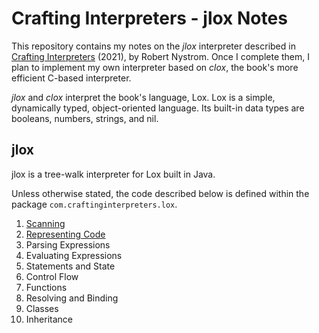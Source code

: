 # Crafting Interpreters - jlox Notes

This repository contains my notes on the _jlox_ interpreter described in [Crafting Interpreters](https://craftinginterpreters.com/) (2021), by Robert Nystrom. Once I complete them, I plan to implement my own interpreter based on _clox_, the book's more efficient C-based interpreter.

_jlox_ and _clox_ interpret the book's language, Lox. Lox is a simple, dynamically typed, object-oriented language. Its built-in data types are booleans, numbers, strings, and nil.

## jlox

jlox is a tree-walk interpreter for Lox built in Java.

Unless otherwise stated, the code described below is defined within the package `com.craftinginterpreters.lox`.

1. [Scanning](/scanning.md)
2. [Representing Code](/representingcode.md)
3. Parsing Expressions
4. Evaluating Expressions
5. Statements and State
6. Control Flow
7. Functions
8. Resolving and Binding
9. Classes
10. Inheritance